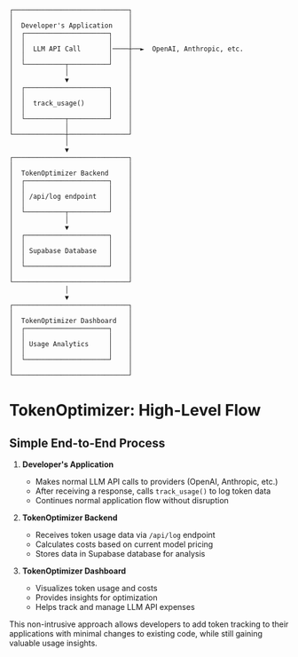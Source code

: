 ```
┌─────────────────────────────┐                                           
│                             │                                           
│  Developer's Application    │                                           
│  ┌─────────────────────┐    │                                           
│  │                     │    │                                           
│  │  LLM API Call       │────┼──►  OpenAI, Anthropic, etc.              
│  │                     │    │                                           
│  └──────────┬──────────┘    │                                           
│             │               │                                           
│             ▼               │                                           
│  ┌─────────────────────┐    │                                           
│  │                     │    │                                           
│  │  track_usage()      │    │                                           
│  │                     │    │                                           
│  └──────────┬──────────┘    │                                           
│             │               │                                           
└─────────────┼───────────────┘                                           
              │                                                           
              ▼                                                           
┌─────────────────────────────┐                                           
│                             │                                           
│  TokenOptimizer Backend     │                                           
│  ┌─────────────────────┐    │                                           
│  │                     │    │                                           
│  │ /api/log endpoint   │    │                                           
│  │                     │    │                                           
│  └──────────┬──────────┘    │                                           
│             │               │                                           
│             ▼               │                                           
│  ┌─────────────────────┐    │                                           
│  │                     │    │                                           
│  │ Supabase Database   │    │                                           
│  │                     │    │                                           
│  └─────────────────────┘    │                                           
│                             │                                           
└─────────────────────────────┘                                           
              │                                                           
              ▼                                                           
┌─────────────────────────────┐                                           
│                             │                                           
│  TokenOptimizer Dashboard   │                                           
│  ┌─────────────────────┐    │                                           
│  │                     │    │                                           
│  │ Usage Analytics     │    │                                           
│  │                     │    │                                           
│  └─────────────────────┘    │                                           
│                             │                                           
└─────────────────────────────┘                                           
```

# TokenOptimizer: High-Level Flow

## Simple End-to-End Process

1. **Developer's Application**
   - Makes normal LLM API calls to providers (OpenAI, Anthropic, etc.)
   - After receiving a response, calls `track_usage()` to log token data
   - Continues normal application flow without disruption

2. **TokenOptimizer Backend**
   - Receives token usage data via `/api/log` endpoint
   - Calculates costs based on current model pricing
   - Stores data in Supabase database for analysis

3. **TokenOptimizer Dashboard**
   - Visualizes token usage and costs
   - Provides insights for optimization
   - Helps track and manage LLM API expenses

This non-intrusive approach allows developers to add token tracking to their applications with minimal changes to existing code, while still gaining valuable usage insights. 